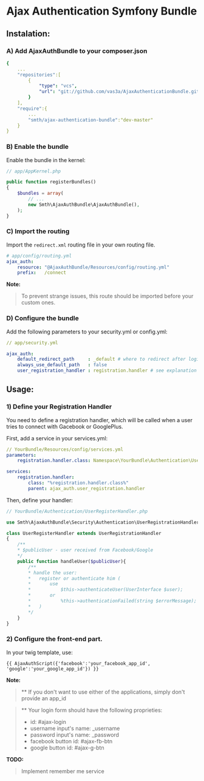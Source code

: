 Ajax Authentication Symfony Bundle
=============================

Instalation:
-----------------------------

### A) Add AjaxAuthBundle to your composer.json

```yaml
{
    ...
    "repositories":[
        {
            "type": "vcs",
            "url": "git://github.com/vas3a/AjaxAuthenticationBundle.git"
        }
    ],
    "require":{
        ...
        "smth/ajax-authentication-bundle":"dev-master"
    }
}
```

### B) Enable the bundle

Enable the bundle in the kernel:

```php
// app/AppKernel.php

public function registerBundles()
{
    $bundles = array(
        // ...
        new Smth\AjaxAuthBundle\AjaxAuthBundle(),
    );
}
```

### C) Import the routing

Import the `redirect.xml` routing file in your own routing file.

```yaml
# app/config/routing.yml
ajax_auth:
    resource: "@AjaxAuthBundle/Resources/config/routing.yml"
    prefix:   /connect
```

**Note:**

> To prevent strange issues, this route should be imported before your custom ones.

### D) Configure the bundle

Add the following parameters to your security.yml or config.yml:

```yaml
// app/security.yml

ajax_auth:
    default_redirect_path     : _default # where to redirect after login
    always_use_default_path   : false
    user_registration_handler : registration.handler # see explanation bellow
```

Usage:
-----------------------------

### 1) Define your Registration Handler

You need to define a registration handler, which will be called when a user tries to connect with Gacebook or GooglePlus.

First, add a service in your services.yml:

```yaml
// YourBundle/Resources/config/services.yml
parameters:
    registration.handler.class: Namespace\YourBundle\Authentication\UserRegisterHandler

services:
    registration.handler:
        class: "%registration.handler.class%"
        parent: ajax_auth.user_registration.handler
```
Then, define your handler:

```php
// YourBundle/Authentication/UserRegisterHandler.php

use Smth\AjaxAuthBundle\Security\Authentication\UserRegistrationHandler;

class UserRegisterHandler extends UserRegistrationHandler
{
    /**
    * $publicUser - user received from Facebook/Google
    */
    public function handleUser($publicUser){
        /**
        * handle the user: 
        *   register or authenticate him (
        *       use 
        *           $this->authenticateUser(UserInterface $user);
        *       or
        *           %this->authenticationFailed(string $errorMessage);
        *   )
        */
    }
}

```

### 2) Configure the front-end part.

In your twig template, use:

```twig
{{ AjaxAuthScript({'facebook':'your_facebook_app_id', 'google':'your_google_app_id'}) }}
```

**Note:**

> ** If you don't want to use either of the applications, simply don't provide an app_id

> ** Your login form should have the following proprieties:
>   - id: #ajax-login
>   - username input's name: _username
>   - password input's name: _password
>   - facebook button id: #ajax-fb-btn
>   - google   button id: #ajax-g-btn

**TODO:**
> Implement remember me service